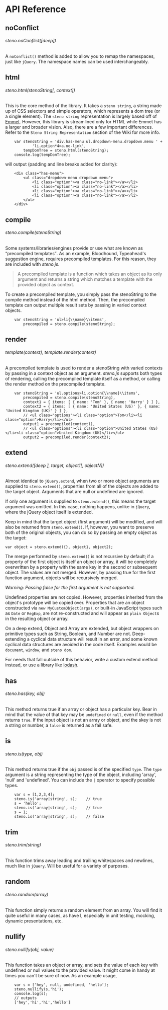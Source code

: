 # API Reference

## noConflict
###### steno.noConflict([deep])

A `noConflict()` method is added to allow you to remap the namespaces, just like `jQuery`. The namespace names can be used interchangeably.

## html
###### steno.html(stenoString[, context])

This is the core method of the library. It takes a `steno string`, a string made up of CSS selectors and simple operators, which represents a dom tree (or a single element). The `steno string` representation is largely based off of [Emmet](http://emmet.io). However, this library is streamlined only for HTML while Emmet has a larger and broader vision. Also, there are a few important differences. Refer to the `Steno String Representation` section of the Wiki for more info.
````
    var stenoString = 'div.has-menu ul.dropdown-menu.dropdown.menu ' +
            'li.option*4>a.no-link',
        tempDomTree = steno.html(stenoString);
    console.log(tempDomTree);
````
will output (padding and line breaks added for clarity):
````
    <div class="has-menu">
        <ul class="dropdown-menu dropdown menu">
            <li class="option"><a class="no-link"></a></li>
            <li class="option"><a class="no-link"></a></li>
            <li class="option"><a class="no-link"></a></li>
            <li class="option"><a class="no-link"></a></li>
        </ul>
    </div>
````

## compile
###### steno.compile(stenoString)

Some systems/libraries/engines provide or use what are known as <q>precompiled templates</q>. As an example, Bloodhound, Typeahead's suggestion engine, requires precompiled templates. For this reason, they are included with *steno.js*.

> A precompiled template is a function which takes an object as its only argument and returns a string which matches a template with the provided object as context.

To create a precompiled template, you simply pass the stenoString to the compile method instead of the html method. Then, the precompiled template can output multiple result sets by passing in varied context objects.
````
    var stenoString = 'ul>li{\\name}\\items',
        precompiled = steno.compile(stenoString);
````

## render
###### template(context), template.render(context)

A precompiled template is used to render a stenoString with varied contexts by passing in a context object as an argument. *steno.js* supports both types of rendering, calling the precompiled template itself as a method, or calling the render method on the precompiled template.
````
    var stenoString = 'ul.options>li.option{\\name}\\items',
        precompiled = steno.compile(stenoString),
        context1 = { items: [ { name: 'Tom' }, { name: 'Harry' } ] },
        context2 = { items: [ { name: 'United States (US)' }, { name: 'United Kingdom (UK)' } ] },
        // <ul class="options"><li class="option">Tom</li><li class="option">Harry</li></ul>
        output1 = precompiled(context1),
        // <ul class="options"><li class="option">United States (US)</li><li class="option">United Kingdom (UK)</li></ul>
        output2 = precompiled.render(context2);
````

## extend
###### steno.extend([deep ], target, object1[, objectN])

Almost identical to `jQuery.extend`, when two or more object arguments are supplied to `steno.extend()`, properties from all of the objects are added to the target object. Arguments that are null or undefined are ignored.

If only one argument is supplied to `steno.extend()`, this means the target argument was omitted. In this case, nothing happens, unlike in `jQuery`, where the jQuery object itself is extended.

Keep in mind that the target object (first argument) will be modified, and will also be returned from `steno.extend()`. If, however, you want to preserve both of the original objects, you can do so by passing an empty object as the target:

`var object = steno.extend({}, object1, object2);`

The merge performed by `steno.extend()` is not recursive by default; if a property of the first object is itself an object or array, it will be completely overwritten by a property with the same key in the second or subsequent object. The values are not merged. However, by passing true for the first function argument, objects will be recursively merged.

_Warning: Passing false for the first argument is not supported._

Undefined properties are not copied. However, properties inherited from the object's prototype will be copied over. Properties that are an object constructed via `new MyCustomObject(args)`, or built-in JavaScript types such as `Date` or `RegExp`, are not re-constructed and will appear as `plain Object`s in the resulting object or array.

On a deep extend, Object and Array are extended, but object wrappers on primitive types such as String, Boolean, and Number are not. Deep-extending a cyclical data structure will result in an error, and some known cyclical data structures are avoided in the code itself. Examples would be `document`, `window`, and `steno dom`.

For needs that fall outside of this behavior, write a custom extend method instead, or use a library like [lodash](http://lodash.com).

## has
###### steno.has(key, obj)

This method returns true if an array or object has a particular key. Bear in mind that the value of that key may be `undefined` or `null`, even if the method returns `true`. If the input object is not an array or object, and the skey is not a string or number, a `false` is returned as a fail safe.

## is
###### steno.is(type, obj)

This method returns true if the `obj` passed is of the specified `type`. The `type` argument is a string representing the type of the object, including 'array', 'null' and 'undefined'. You can include the `|` operator to specify possible types.
````
    var s = [1,2,3,4];
    steno.is('array|string', s);    // true
    s = 'hello';
    steno.is('array|string', s);    // true
    s = 1;
    steno.is('array|string', s);    // false
````

## trim
###### steno.trim(string)

This function trims away leading and trailing whitespaces and newlines, much like in `jQuery`. Will be useful for a variety of purposes.

## random
###### steno.random(array)

This function simply returns a random element from an array. You will find it quite useful in many cases, as have I, especially in unit testing, mocking, dynamic presentations, etc.

## nullify
###### steno.nullify(obj, value)

This function takes an object or array, and sets the value of each key with undefined or null values to the provided value. It might come in handy at times you can't be sure of now. As an example usage,
````
    var s = ['hey', null, undefined, 'hello'];
    steno.nullify(s,'hi');
    console.log(s);
    // outputs
    ['hey','hi','hi','hello']
````
